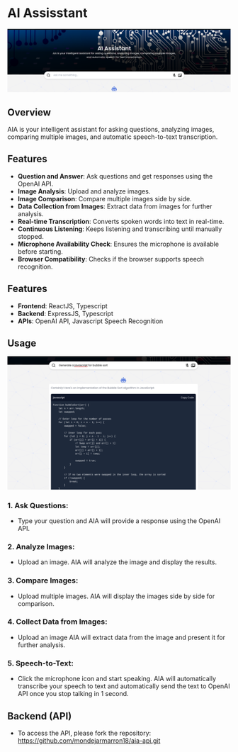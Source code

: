 # AI Assisstant

<img src="./src/assets/images/readme-image1.png"/>

## Overview

AIA is your intelligent assistant for asking questions, analyzing images, comparing multiple images, and automatic speech-to-text transcription.

## Features

- **Question and Answer**: Ask questions and get responses using the OpenAI API.
- **Image Analysis**: Upload and analyze images.
- **Image Comparison**: Compare multiple images side by side.
- **Data Collection from Images**: Extract data from images for further analysis.
- **Real-time Transcription**: Converts spoken words into text in real-time.
- **Continuous Listening**: Keeps listening and transcribing until manually stopped.
- **Microphone Availability Check**: Ensures the microphone is available before starting.
- **Browser Compatibility**: Checks if the browser supports speech recognition.

## Features

- **Frontend**: ReactJS, Typescript
- **Backend**: ExpressJS, Typescript
- **APIs**: OpenAI API, Javascript Speech Recognition

## Usage

<img src="./src/assets/images/readme-image2.png"/>

### 1. Ask Questions:

- Type your question and AIA will provide a response using the OpenAI API.

### 2. Analyze Images:

- Upload an image. AIA will analyze the image and display the results.

### 3. Compare Images:

- Upload multiple images. AIA will display the images side by side for comparison.

### 4. Collect Data from Images:

- Upload an image AIA will extract data from the image and present it for further analysis.

### 5. Speech-to-Text:

- Click the microphone icon and start speaking. AIA will automatically transcribe your speech to text and automatically send the text to OpenAI API once you stop talking in 1 second.

## Backend (API)

- To access the API, please fork the repository: https://github.com/mondejarmarron18/aia-api.git
